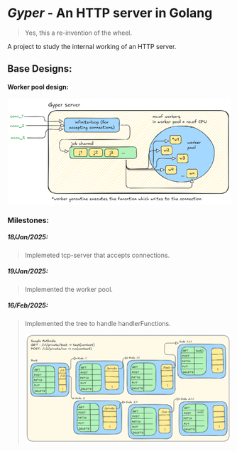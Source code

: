 # *Gyper* - An HTTP server in Golang  

> Yes, this a re-invention of the wheel.

A project to study the internal working of an HTTP server. 

## Base Designs:

#### Worker pool design:
![](images/diagram.png)

### Milestones:
##### 18/Jan/2025:
>   Implemeted tcp-server that accepts connections.
##### 19/Jan/2025:
>   Implemented the worker pool.
##### 16/Feb/2025:
> Implemented the tree to handle handlerFunctions.
>
> ![](images/tree.png)